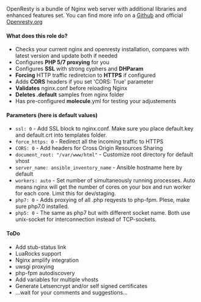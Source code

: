OpenResty is a bundle of Nginx web server with additional libraries and enhanced features set. 
You can find more info on a [Github](https://github.com/openresty/lua-nginx-module) and official [Openresty.org](https://openresty.org)

#### What does this role do?
- Checks your current nginx and openresty installation, compares with latest version and update both if needed
- Configures **PHP 5/7 proxying** for you
- Configures **SSL** with strong cyphers and **DHParam**
- **Forcing** HTTP traffic rediretcion to **HTTPS** if configured
- Adds **CORS** headers if you set 'CORS: True' parameter
- **Validates** nginx.conf before reloading Nginx
- **Deletes .default** samples from nginx folder
- Has pre-configured **molecule**.yml for testing your adjustements

#### Parameters (here is default values)
- `ssl: 0` - Add SSL block to nginx.conf. Make sure you place default.key and default.crt into templates folder.
- `force_https: 0` - Redirect all the incoming traffic to HTTPS
- `CORS: 0` - Add headers for Cross Origin Resources Sharing
- `document_root: "/var/www/html"` - Customize root directory for default vhost
- `server_name: ansible_inventory_name` - Ansible hostname here by default
- `workers: auto` - Set number of simultaneously running processes. 
  Auto means nginx will get the number of cores on your box and run worker for each core. Limit this for dev/staging.
- `php7: 0` - Adds proxying of all .php reqyests to php-fpm. Plese, make sure php7.0 installed.
- `php5: 0` - The same as php7 but with different socket name. Both use unix-socket for interconnection instead of TCP-sockets.

#### ToDo
- Add stub-status link
- LuaRocks support
- Nginx amplify integration
- uwsgi proxying
- php-fpm autodiscovery
- Add variables for multiple vhosts
- Generate Letsencrypt and/or self signed certificates
- ...wait for your comments and suggestions...
